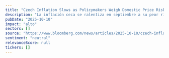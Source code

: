 ```yaml
---
title: "Czech Inflation Slows as Policymakers Weigh Domestic Price Risks"
description: "La inflación ceca se ralentiza en septiembre a su peor ritmo en cinco meses, pero las presiones de precios domésticas pueden mantener al banco central cauteloso con la reducción de los tipos de interés"
pubDate: "2025-10-10"
impact: "alto"
sectors: []
source: "https://www.bloomberg.com/news/articles/2025-10-10/czech-inflation-slows-as-policymakers-weigh-domestic-price-risks"
sentiment: "neutral"
relevanceScore: null
tickers: []
---
```



